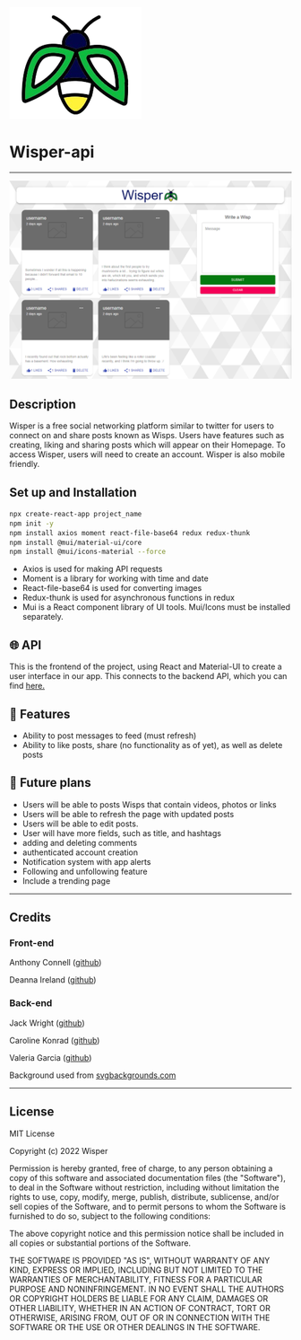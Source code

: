 ![wisper logo](/src/images/Wisp_Logo_BG.png)
# Wisper-api

---

![app demo](/src/images/wisper_showcase.png)

## Description

Wisper is a free social networking platform similar to twitter for users to connect on and share posts known as Wisps. Users have features such as creating, liking and sharing posts which will appear on their Homepage. To access Wisper, users will need to create an account. Wisper is also mobile friendly.

## Set up and Installation

```bash
npx create-react-app project_name
npm init -y
npm install axios moment react-file-base64 redux redux-thunk
npm install @mui/material-ui/core
npm install @mui/icons-material --force
```
- Axios is used for making API requests
- Moment is a library for working with time and date
- React-file-base64 is used for converting images
- Redux-thunk is used for asynchronous functions in redux
- Mui is a React component library of UI tools. Mui/Icons must be installed separately. 

## :globe_with_meridians: API

This is the frontend of the project, using React and Material-UI to create a user interface in our app. This connects to the backend API, which you can find [here.](https://github.com/Werefox22/wisper-api)

## :bookmark_tabs: Features

- Ability to post messages to feed (must refresh)
- Ability to like posts, share (no functionality as of yet), as well as delete posts 

## :pushpin: Future plans

- Users will be able to posts Wisps that contain videos, photos or links
- Users will be able to refresh the page with updated posts
- Users will be able to edit posts.
- User will have more fields, such as title, and hashtags
- adding and deleting comments
- authenticated account creation
- Notification system with app alerts
- Following and unfollowing feature
- Include a trending page

---

## Credits
### Front-end
Anthony Connell ([github](https://github.com/AnthonyConnell))

Deanna Ireland ([github](https://github.com/Typerfish))

### Back-end
Jack Wright ([github](https://github.com/Werefox22))

Caroline Konrad ([github](https://github.com/carolinekonrad))

Valeria Garcia ([github](https://github.com/valgarciav))

Background used from [svgbackgrounds.com](svgbackgrounds.com)

---

## License

MIT License

Copyright (c) 2022 Wisper

Permission is hereby granted, free of charge, to any person obtaining a copy
of this software and associated documentation files (the "Software"), to deal
in the Software without restriction, including without limitation the rights
to use, copy, modify, merge, publish, distribute, sublicense, and/or sell
copies of the Software, and to permit persons to whom the Software is
furnished to do so, subject to the following conditions:

The above copyright notice and this permission notice shall be included in all
copies or substantial portions of the Software.

THE SOFTWARE IS PROVIDED "AS IS", WITHOUT WARRANTY OF ANY KIND, EXPRESS OR
IMPLIED, INCLUDING BUT NOT LIMITED TO THE WARRANTIES OF MERCHANTABILITY,
FITNESS FOR A PARTICULAR PURPOSE AND NONINFRINGEMENT. IN NO EVENT SHALL THE
AUTHORS OR COPYRIGHT HOLDERS BE LIABLE FOR ANY CLAIM, DAMAGES OR OTHER
LIABILITY, WHETHER IN AN ACTION OF CONTRACT, TORT OR OTHERWISE, ARISING FROM,
OUT OF OR IN CONNECTION WITH THE SOFTWARE OR THE USE OR OTHER DEALINGS IN THE
SOFTWARE.
